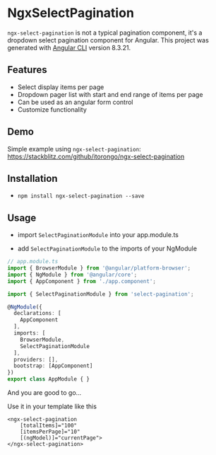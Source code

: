 # NgxSelectPagination

`ngx-select-pagination` is not a typical pagination component, it's a dropdown select pagination component for Angular. This project was generated with [Angular CLI](https://github.com/angular/angular-cli) version 8.3.21.

## Features
* Select display items per page
* Dropdown pager list with start and end range of items per page
* Can be used as an angular form control
* Customize functionality

## Demo
Simple example using `ngx-select-pagination`: https://stackblitz.com/github/itorongo/ngx-select-pagination

## Installation

* `npm install ngx-select-pagination --save`

## Usage

* import `SelectPaginationModule` into your app.module.ts

* add `SelectPaginationModule` to the imports of your NgModule

```ts
// app.module.ts
import { BrowserModule } from '@angular/platform-browser';
import { NgModule } from '@angular/core';
import { AppComponent } from './app.component';

import { SelectPaginationModule } from 'select-pagination';

@NgModule({
  declarations: [
    AppComponent
  ],
  imports: [
    BrowserModule,
    SelectPaginationModule
  ],
  providers: [],
  bootstrap: [AppComponent]
})
export class AppModule { }

```

And you are good to go...

Use it in your template like this

````
<ngx-select-pagination
    [totalItems]="100" 
    [itemsPerPage]="10" 
    [(ngModel)]="currentPage">
</ngx-select-pagination>

````